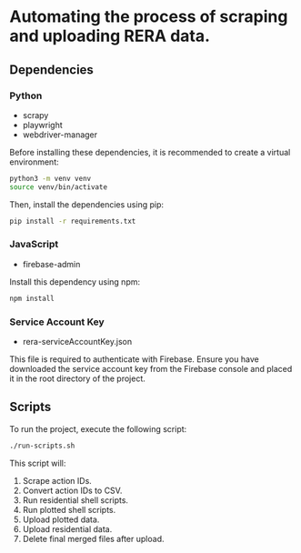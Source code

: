 # Automating the process of scraping and uploading RERA data.

## Dependencies

### Python

- scrapy
- playwright
- webdriver-manager

Before installing these dependencies, it is recommended to create a virtual environment:

```bash
python3 -m venv venv
source venv/bin/activate
```

Then, install the dependencies using pip:

```bash
pip install -r requirements.txt
```

### JavaScript

- firebase-admin

Install this dependency using npm:

```bash
npm install
```

### Service Account Key

- rera-serviceAccountKey.json

This file is required to authenticate with Firebase. Ensure you have downloaded the service account key from the Firebase console and placed it in the root directory of the project.

## Scripts

To run the project, execute the following script:

```bash
./run-scripts.sh
```

This script will:

1.  Scrape action IDs.
2.  Convert action IDs to CSV.
3.  Run residential shell scripts.
4.  Run plotted shell scripts.
5.  Upload plotted data.
6.  Upload residential data.
7.  Delete final merged files after upload.
